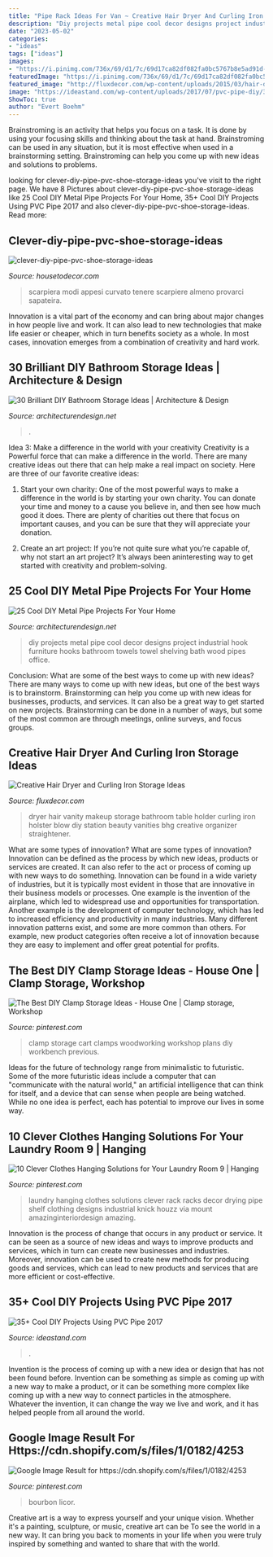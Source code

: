 ```yaml
---
title: "Pipe Rack Ideas For Van ~ Creative Hair Dryer And Curling Iron Storage Ideas"
description: "Diy projects metal pipe cool decor designs project industrial hook furniture hooks bathroom towels towel shelving bath wood pipes office"
date: "2023-05-02"
categories:
- "ideas"
tags: ["ideas"]
images:
- "https://i.pinimg.com/736x/69/d1/7c/69d17ca82df082fa0bc5767b8e5ad91d--metal-pipe-clothing-racks.jpg"
featuredImage: "https://i.pinimg.com/736x/69/d1/7c/69d17ca82df082fa0bc5767b8e5ad91d--metal-pipe-clothing-racks.jpg"
featured_image: "http://fluxdecor.com/wp-content/uploads/2015/03/hair-dryer-storage/7-hair-dryer-curling-iron-storage.jpg"
image: "https://ideastand.com/wp-content/uploads/2017/07/pvc-pipe-diy/37-pvc-pipe-diy-ideas-tutorials.jpg"
ShowToc: true
author: "Evert Boehm"
---
```



Brainstroming is an activity that helps you focus on a task. It is done by using your focusing skills and thinking about the task at hand. Brainstroming can be used in any situation, but it is most effective when used in a brainstorming setting. Brainstroming can help you come up with new ideas and solutions to problems.

	

		
looking for clever-diy-pipe-pvc-shoe-storage-ideas you've visit to the right page. We have 8 Pictures about clever-diy-pipe-pvc-shoe-storage-ideas like 25 Cool DIY Metal Pipe Projects For Your Home, 35+ Cool DIY Projects Using PVC Pipe 2017 and also clever-diy-pipe-pvc-shoe-storage-ideas. Read more:
		
    
## Clever-diy-pipe-pvc-shoe-storage-ideas

<img loading=lazy src="https://housetodecor.com/wp-content/uploads/2019/10/clever-diy-pipe-pvc-shoe-storage-ideas.jpg" onerror="this.onerror=null;this.src='https://tse3.mm.bing.net/th?id=OIP.Id5YikoHSIVnJETL497_OQHaKE&amp;pid=15.1';" alt="clever-diy-pipe-pvc-shoe-storage-ideas">

_Source: housetodecor.com_

>scarpiera modi appesi curvato tenere scarpiere almeno provarci sapateira. 

	

Innovation is a vital part of the economy and can bring about major changes in how people live and work. It can also lead to new technologies that make life easier or cheaper, which in turn benefits society as a whole. In most cases, innovation emerges from a combination of creativity and hard work.

    
## 30 Brilliant DIY Bathroom Storage Ideas | Architecture &amp; Design

<img loading=lazy src="https://cdn.architecturendesign.net/wp-content/uploads/2014/08/diy-bathroom-storage-ideas-7.jpg" onerror="this.onerror=null;this.src='https://tse1.mm.bing.net/th?id=OIP.SWMV8u34vxFvanTNIgEJhQHaNK&amp;pid=15.1';" alt="30 Brilliant DIY Bathroom Storage Ideas | Architecture &amp; Design">

_Source: architecturendesign.net_

>. 

	

Idea 3: Make a difference in the world with your creativity
Creativity is a Powerful force that can make a difference in the world. There are many creative ideas out there that can help make a real impact on society. Here are three of our favorite creative ideas:
1. Start your own charity: One of the most powerful ways to make a difference in the world is by starting your own charity. You can donate your time and money to a cause you believe in, and then see how much good it does. There are plenty of charities out there that focus on important causes, and you can be sure that they will appreciate your donation.

2. Create an art project: If you’re not quite sure what you’re capable of, why not start an art project? It’s always been aninteresting way to get started with creativity and problem-solving.

    
## 25 Cool DIY Metal Pipe Projects For Your Home

<img loading=lazy src="http://cdn.architecturendesign.net/wp-content/uploads/2016/01/AD-Cool-DIY-Metal-Projects-For-Your-Home-20.jpg" onerror="this.onerror=null;this.src='https://tse2.mm.bing.net/th?id=OIP.Lpzgm6uEe_CnJV2yHEdodgHaLF&amp;pid=15.1';" alt="25 Cool DIY Metal Pipe Projects For Your Home">

_Source: architecturendesign.net_

>diy projects metal pipe cool decor designs project industrial hook furniture hooks bathroom towels towel shelving bath wood pipes office. 

	

Conclusion: What are some of the best ways to come up with new ideas?
There are many ways to come up with new ideas, but one of the best ways is to brainstorm. Brainstorming can help you come up with new ideas for businesses, products, and services. It can also be a great way to get started on new projects. Brainstorming can be done in a number of ways, but some of the most common are through meetings, online surveys, and focus groups.

    
## Creative Hair Dryer And Curling Iron Storage Ideas

<img loading=lazy src="http://fluxdecor.com/wp-content/uploads/2015/03/hair-dryer-storage/7-hair-dryer-curling-iron-storage.jpg" onerror="this.onerror=null;this.src='https://tse2.mm.bing.net/th?id=OIP.nReIaARTTzzUJ6TNELnsSwHaJ4&amp;pid=15.1';" alt="Creative Hair Dryer and Curling Iron Storage Ideas">

_Source: fluxdecor.com_

>dryer hair vanity makeup storage bathroom table holder curling iron holster blow diy station beauty vanities bhg creative organizer straightener. 

	

What are some types of innovation?
What are some types of innovation? Innovation can be defined as the process by which new ideas, products or services are created. It can also refer to the act or process of coming up with new ways to do something. 
Innovation can be found in a wide variety of industries, but it is typically most evident in those that are innovative in their business models or processes. One example is the invention of the airplane, which led to widespread use and opportunities for transportation. Another example is the development of computer technology, which has led to increased efficiency and productivity in many industries. 
Many different innovation patterns exist, and some are more common than others. For example, new product categories often receive a lot of innovation because they are easy to implement and offer great potential for profits.

    
## The Best DIY Clamp Storage Ideas - House One | Clamp Storage, Workshop

<img loading=lazy src="https://i.pinimg.com/736x/b0/63/de/b063de4b418843bb3fc1ca628e170356.jpg" onerror="this.onerror=null;this.src='https://tse3.mm.bing.net/th?id=OIP.Pzl5vpHQSygvvfvb4T6EcAHaF7&amp;pid=15.1';" alt="The Best DIY Clamp Storage Ideas - House One | Clamp storage, Workshop">

_Source: pinterest.com_

>clamp storage cart clamps woodworking workshop plans diy workbench previous. 

	

Ideas for the future of technology range from minimalistic to futuristic. Some of the more futuristic ideas include a computer that can "communicate with the natural world," an artificial intelligence that can think for itself, and a device that can sense when people are being watched. While no one idea is perfect, each has potential to improve our lives in some way.

    
## 10 Clever Clothes Hanging Solutions For Your Laundry Room 9 | Hanging

<img loading=lazy src="https://i.pinimg.com/736x/69/d1/7c/69d17ca82df082fa0bc5767b8e5ad91d--metal-pipe-clothing-racks.jpg" onerror="this.onerror=null;this.src='https://tse1.mm.bing.net/th?id=OIP.vHT7RJBYj7kNeG-dPt8v8QDVEl&amp;pid=15.1';" alt="10 Clever Clothes Hanging Solutions for Your Laundry Room 9 | Hanging">

_Source: pinterest.com_

>laundry hanging clothes solutions clever rack racks decor drying pipe shelf clothing designs industrial knick houzz via mount amazinginteriordesign amazing. 

	

Innovation is the process of change that occurs in any product or service. It can be seen as a source of new ideas and ways to improve products and services, which in turn can create new businesses and industries. Moreover, innovation can be used to create new methods for producing goods and services, which can lead to new products and services that are more efficient or cost-effective.

    
## 35+ Cool DIY Projects Using PVC Pipe 2017

<img loading=lazy src="https://ideastand.com/wp-content/uploads/2017/07/pvc-pipe-diy/37-pvc-pipe-diy-ideas-tutorials.jpg" onerror="this.onerror=null;this.src='https://tse3.mm.bing.net/th?id=OIP.jX1TEeaaY6VnpoORl3-1dQHaJ4&amp;pid=15.1';" alt="35+ Cool DIY Projects Using PVC Pipe 2017">

_Source: ideastand.com_

>. 

	

Invention is the process of coming up with a new idea or design that has not been found before. Invention can be something as simple as coming up with a new way to make a product, or it can be something more complex like coming up with a new way to connect particles in the atmosphere. Whatever the invention, it can change the way we live and work, and it has helped people from all around the world.

    
## Google Image Result For Https://cdn.shopify.com/s/files/1/0182/4253

<img loading=lazy src="https://i.pinimg.com/736x/3e/52/1d/3e521da26501cc7794376eaf5590866b.jpg" onerror="this.onerror=null;this.src='https://tse2.mm.bing.net/th?id=OIP.Sz2G-vvauTqjciN1M-ssXwHaLU&amp;pid=15.1';" alt="Google Image Result for https://cdn.shopify.com/s/files/1/0182/4253">

_Source: pinterest.com_

>bourbon licor. 

	

Creative art is a way to express yourself and your unique vision. Whether it's a painting, sculpture, or music, creative art can be To see the world in a new way. It can bring you back to moments in your life when you were truly inspired by something and wanted to share that with the world.

